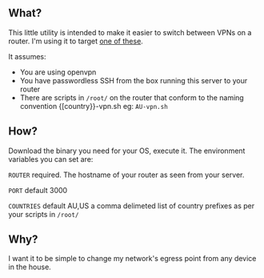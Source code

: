 ## What?

This little utility is intended to make it easier to switch between VPNs on a router. I'm using it to target [one of these](https://samgentle.com/posts/2015-05-08-the-amazing-chinarouter).

It assumes:

* You are using openvpn
* You have passwordless SSH from the box running this server to your router
* There are scripts in `/root/` on the router that conform to the naming convention {[country}}-vpn.sh eg: `AU-vpn.sh`

## How?

Download the binary you need for your OS, execute it. The environment variables you can set are:

`ROUTER` required. The hostname of your router as seen from your server.

`PORT` default 3000

`COUNTRIES` default AU,US a comma delimeted list of country prefixes as per your scripts in `/root/`

## Why?

I want it to be simple to change my network's egress point from any device in the house.
